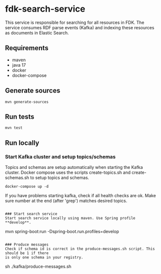# fdk-search-service
This service is responsible for searching for all resources in FDK. The service consumes RDF parse events (Kafka) 
and indexing these resources as documents in Elastic Search.

## Requirements
- maven
- java 17
- docker
- docker-compose

## Generate sources
```
mvn generate-sources    
```

## Run tests
```
mvn test
```

## Run locally

### Start Kafka cluster and setup topics/schemas
Topics and schemas are setup automatically when starting the Kafka cluster.
Docker compose uses the scripts create-topics.sh and create-schemas.sh to setup topics and schemas.
```
docker-compose up -d
```
If you have problems starting kafka, check if all health checks are ok.
Make sure number at the end (after 'grep') matches desired topics.
```

### Start search service
Start search service locally using maven. Use Spring profile **develop**.
```
mvn spring-boot:run -Dspring-boot.run.profiles=develop
```

### Produce messages
Check if schema id is correct in the produce-messages.sh script. This should be 1 if there
is only one schema in your registry.
```
sh ./kafka/produce-messages.sh
```
